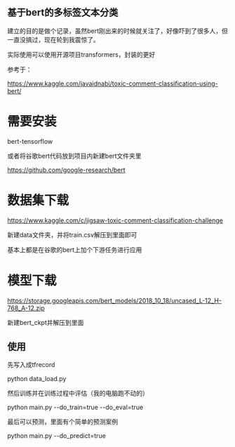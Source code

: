 ## 基于bert的多标签文本分类

建立的目的是做个记录，虽然bert刚出来的时候就关注了，好像吓到了很多人，但一直没搞过，现在轮到我震惊了。

实际使用可以使用开源项目transformers，封装的更好

参考于：

<https://www.kaggle.com/javaidnabi/toxic-comment-classification-using-bert/> 

# 需要安装

bert-tensorflow

或者将谷歌bert代码放到项目内新建bert文件夹里

<https://github.com/google-research/bert> 

# 数据集下载

https://www.kaggle.com/c/jigsaw-toxic-comment-classification-challenge

新建data文件夹，并将train.csv解压到里面即可

基本上都是在谷歌的bert上加个下游任务进行应用

# 模型下载

https://storage.googleapis.com/bert_models/2018_10_18/uncased_L-12_H-768_A-12.zip

新建bert_ckpt并解压到里面

## 使用

先写入成tfrecord

python data_load.py

然后训练并在训练过程中评估（我的电脑跑不动的）

python main.py --do_train=true --do_eval=true

最后可以预测，里面有个简单的预测案例

python main.py --do_predict=true

